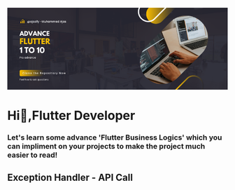 [![MasterHead](https://raw.githubusercontent.com/ajazify/git_image/main/flutter%20advance.png)](https://linkedin/in/ajazify)
<h1 align="left">Hi👋,Flutter Developer</h1>
<h3 align="left"> Let's learn some advance 'Flutter Business Logics' which you can impliment on your projects to make the project much easier to read!</h3>
<div>   </div>

<h2 align="left">Exception Handler - API Call</h2>
